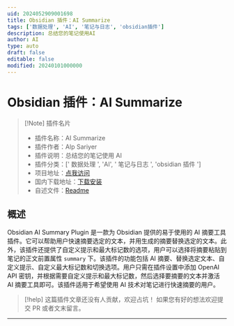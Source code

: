 ```yaml
---
uid: 2024052909001698
title: Obsidian 插件：AI Summarize
tags: ['数据处理', 'AI', '笔记与日志', 'obsidian插件']
description: 总结您的笔记使用AI
author: AI
type: auto
draft: false
editable: false
modified: 20240101000000
---
```


# Obsidian 插件：AI Summarize

> [!Note] 插件名片
> - 插件名称：AI Summarize
> - 插件作者：Alp Sariyer
> - 插件说明：总结您的笔记使用 AI
> - 插件分类：[' 数据处理 ', 'AI', ' 笔记与日志 ', 'obsidian 插件 ']
> - 项目地址：[点我访问](https://github.com/RavenWits/obsidian-ai-summarize)
> - 国内下载地址：[下载安装](https://pkmer.cn/products/plugin/pluginMarket/?ai-summarize)
> - 自述文件：[Readme](https://ghproxy.net/https://raw.githubusercontent.com/RavenWits/obsidian-ai-summarize/main/README.md)

## 概述

Obsidian AI Summary Plugin 是一款为 Obsidian 提供的易于使用的 AI 摘要工具插件。它可以帮助用户快速摘要选定的文本，并用生成的摘要替换选定的文本。此外，该插件还提供了自定义提示和最大标记数的选项，用户可以选择将摘要粘贴到笔记的正文前置属性 `summary` 下。该插件的功能包括 AI 摘要、替换选定文本、自定义提示、自定义最大标记数和切换选项。用户只需在插件设置中添加 OpenAI API 密钥，并根据需要自定义提示和最大标记数，然后选择要摘要的文本并激活 AI 摘要工具即可。该插件适用于希望使用 AI 技术对笔记进行快速摘要的用户。

> [!help]
> 这篇插件文章还没有人贡献，欢迎占坑！
> 如果您有好的想法欢迎提交 PR 或者文末留言。

---



